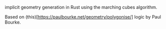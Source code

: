 implicit geometry generation in Rust using the marching cubes algorithm.

Based on (this)[https://paulbourke.net/geometry/polygonise/] logic by Paul Bourke.
